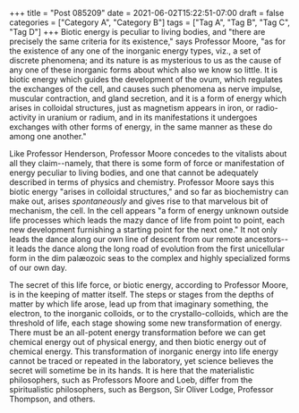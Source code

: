 +++
title = "Post 085209"
date = 2021-06-02T15:22:51-07:00
draft = false
categories = ["Category A", "Category B"]
tags = ["Tag A", "Tag B", "Tag C", "Tag D"]
+++
Biotic energy is peculiar to living bodies, and "there are precisely the same criteria for its existence," says Professor Moore, "as for the existence of any one of the inorganic energy types, viz., a set of discrete phenomena; and its nature is as mysterious to us as the cause of any one of these inorganic forms about which also we know so little. It is biotic energy which guides the development of the ovum, which regulates the exchanges of the cell, and causes such phenomena as nerve impulse, muscular contraction, and gland secretion, and it is a form of energy which arises in colloidal structures, just as magnetism appears in iron, or radio-activity in uranium or radium, and in its manifestations it undergoes exchanges with other forms of energy, in the same manner as these do among one another."

Like Professor Henderson, Professor Moore concedes to the vitalists about all they claim--namely, that there is some form of force or manifestation of energy peculiar to living bodies, and one that cannot be adequately described in terms of physics and chemistry. Professor Moore says this biotic energy "arises in colloidal structures," and so far as biochemistry can make out, arises _spontaneously_ and gives rise to that marvelous bit of mechanism, the cell. In the cell appears "a form of energy unknown outside life processes which leads the mazy dance of life from point to point, each new development furnishing a starting point for the next one." It not only leads the dance along our own line of descent from our remote ancestors--it leads the dance along the long road of evolution from the first unicellular form in the dim palæozoic seas to the complex and highly specialized forms of our own day.

The secret of this life force, or biotic energy, according to Professor Moore, is in the keeping of matter itself. The steps or stages from the depths of matter by which life arose, lead up from that imaginary something, the electron, to the inorganic colloids, or to the crystallo-colloids, which are the threshold of life, each stage showing some new transformation of energy. There must be an all-potent energy transformation before we can get chemical energy out of physical energy, and then biotic energy out of chemical energy. This transformation of inorganic energy into life energy cannot be traced or repeated in the laboratory, yet science believes the secret will sometime be in its hands. It is here that the materialistic philosophers, such as Professors Moore and Loeb, differ from the spiritualistic philosophers, such as Bergson, Sir Oliver Lodge, Professor Thompson, and others.
